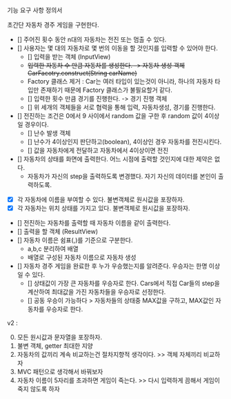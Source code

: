 기능 요구 사항 정의서

초간단 자동차 경주 게임을 구현한다.
- [] 주어진 횟수 동안 n대의 자동차는 전진 또는 멈출 수 있다.
- [] 사용자는 몇 대의 자동차로 몇 번의 이동을 할 것인지를 입력할 수 있어야 한다.
  - [] 입력을 받는 객체 (InputView)
  - ~~입력한 자동차 수 만큼 자동차를 생성한다. -> 자동차 생성 객체 CarFacotry.construct(String carName)~~
  - Factory 클래스 제거 : Car는 여러 타입이 있는것이 아니라, 하나의 자동차 타입만 존재하기 때문에 Factory 클래스가 불필요할거 같다.
  - [] 입력한 횟수 만큼 경기를 진행한다. -> 경기 진행 객체
  - [] 위 세개의 객체들을 서로 협력을 통해 입력, 자동차생성, 경기를 진행한다.
- [] 전진하는 조건은 0에서 9 사이에서 random 값을 구한 후 random 값이 4이상일 경우이다.
  - [] 난수 발생 객체
  - [] 난수가 4이상인지 판단하고(boolean), 4이상인 경우 자동차를 전진시킨다.
  - [] 값을 자동차에게 전달하고 자동차에서 4이상이면 전진
- [] 자동차의 상태를 화면에 출력한다. 어느 시점에 출력할 것인지에 대한 제약은 없다.
  - 자동차가 자신의 step을 출력하도록 변경했다. 자기 자신의 데이터를 본인이 출력하도록.
- [x] 각 자동차에 이름을 부여할 수 있다. 불변객체로 원시값을 포장하자.
- [x] 각 자동차는 위치 상태를 가지고 있다. 불변객체로 원시값을 포장하자.
- [] 전진하는 자동차를 출력할 때 자동차 이름을 같이 출력한다.
- [] 출력을 할 객체 (ResultView)
- [] 자동차 이름은 쉼표(,)를 기준으로 구분한다.
  - a,b,c 분리하여 배열
  - 배열로 구성된 자동차 이름으로 자동차 생성
- [] 자동차 경주 게임을 완료한 후 누가 우승했는지를 알려준다. 우승자는 한명 이상일 수 있다.
  - [] 상태값이 가장 큰 자동차를 우승자로 한다. Cars에서 직접 Car들의 step을 계산하여 최대값을 가진 자동차들을 우승자로 선정한다.
  - [] 공동 우승이 가능하다 > 자동차들의 상태중 MAX값을 구하고, MAX값인 자동차를 우승자로 한다.


v2 :

0. 모든 원시값과 문자열을 포장하자.
1. 불변 객체, getter 최대한 지양
2. 자동차의 값끼리 계속 비교하는건 절차지향적 생각이다. >> 객체 자체끼리 비교하자
3. MVC 패턴으로 생각해서 바꿔보자
4. 자동차 이름이 5자리를 초과하면 게임이 죽는다. >> 다시 입력하게 끔해서 게임이 죽지 않도록 하자
